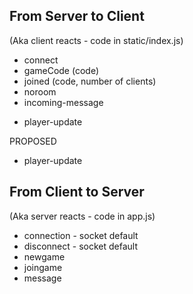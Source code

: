 From Server to Client
---------------------
(Aka client reacts - code in static/index.js)

* connect
* gameCode (code)
* joined (code, number of clients)
* noroom
* incoming-message
<!-- * player-joined -->
<!-- * player-left -->
* player-update

PROPOSED

* player-update


From Client to Server
---------------------
(Aka server reacts - code in app.js)

* connection - socket default
* disconnect - socket default
* newgame
* joingame
* message